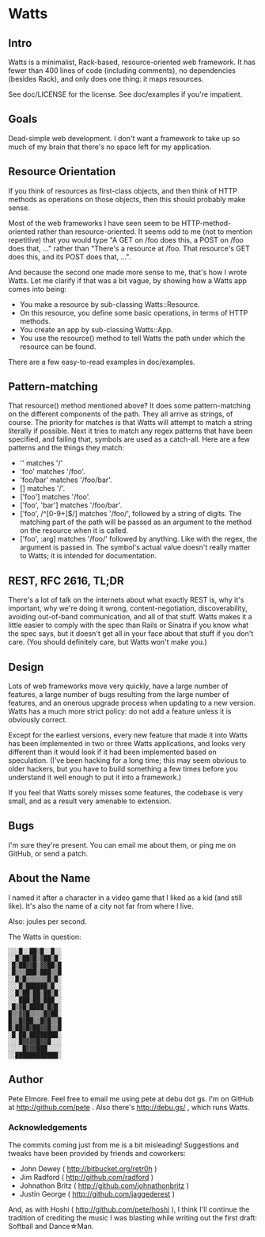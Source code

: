 # Watts

## Intro
Watts is a minimalist, Rack-based, resource-oriented web framework.  It
has fewer than 400 lines of code (including comments), no dependencies
(besides Rack), and only does one thing: it maps resources.

See doc/LICENSE for the license.  See doc/examples if you're impatient.

## Goals
Dead-simple web development.  I don't want a framework to take up so
much of my brain that there's no space left for my application.

## Resource Orientation
If you think of resources as first-class objects, and then think of HTTP
methods as operations on those objects, then this should probably make
sense.

Most of the web frameworks I have seen seem to be HTTP-method-oriented
rather than resource-oriented.  It seems odd to me (not to mention
repetitive) that you would type "A GET on /foo does this, a POST on /foo
does that, ..." rather than "There's a resource at /foo.  That
resource's GET does this, and its POST does that, ...".

And because the second one made more sense to me, that's how I wrote
Watts.  Let me clarify if that was a bit vague, by showing how a Watts
app comes into being:
* You make a resource by sub-classing Watts::Resource.  
* On this resource, you define some basic operations, in terms of HTTP
methods.
* You create an app by sub-classing Watts::App.
* You use the resource() method to tell Watts the path under which the
resource can be found.

There are a few easy-to-read examples in doc/examples.

## Pattern-matching
That resource() method mentioned above?  It does some pattern-matching
on the different components of the path.  They all arrive as strings, of
course.  The priority for matches is that Watts will attempt to match a
string literally if possible.  Next it tries to match any regex patterns
that have been specified, and failing that, symbols are used as a
catch-all.  Here are a few patterns and the things they match:
* '' matches '/'
* 'foo' matches '/foo'.
* 'foo/bar' matches '/foo/bar'.
* [] matches '/'.
* ['foo'] matches '/foo'.
* ['foo', 'bar'] matches '/foo/bar'.
* ['foo', /^[0-9+]$/] matches '/foo/', followed by a string of digits.
The matching part of the path will be passed as an argument to the
method on the resource when it is called.
* ['foo', :arg] matches '/foo/' followed by anything.  Like with the
regex, the argument is passed in.  The symbol's actual value doesn't
really matter to Watts; it is intended for documentation.

## REST, RFC 2616, TL;DR
There's a lot of talk on the internets about what exactly REST is, why it's
important, why we're doing it wrong, content-negotiation, discoverability,
avoiding out-of-band communication, and all of that stuff.  Watts makes it a
little easier to comply with the spec than Rails or Sinatra if you know what the
spec says, but it doesn't get all in your face about that stuff if you don't
care.  (You should definitely care, but Watts won't make you.)

## Design
Lots of web frameworks move very quickly, have a large number of features, a
large number of bugs resulting from the large number of features, and an onerous
upgrade process when updating to a new version.  Watts has a much more
strict policy:  do not add a feature unless it is obviously correct.

Except for the earliest versions, every new feature that made it into Watts has
been implemented in two or three Watts applications, and looks very different
than it would look if it had been implemented based on speculation.  (I've been
hacking for a long time; this may seem obvious to older hackers, but you have to
build something a few times before you understand it well enough to put it into
a framework.)

If you feel that Watts sorely misses some features, the codebase is very small,
and as a result very amenable to extension.

## Bugs
I'm sure they're present.  You can email me about them, or ping me on
GitHub, or send a patch.

## About the Name
I named it after a character in a video game that I liked as a kid (and still
like).  It's also the name of a city not far from where I live.

Also:  joules per second.

The Watts in question:

```
░░░█░░██▒█░░█░░
░░█▒██▓█▒▓██▒█░
░█▒██▓▓█▒▓▓██▒█
░█▒▒▒███▒███▒▒█
░░█▒█▒▒▒▒▒▒█▒█░
░░░█▒██████▒█░░
░░█▒██▒██▒██▒█░
░░░███▒██▒███░░
░█▒▓█▒████▒█▓█░
█▒▒▓▓█▒▒▒▒█▓██░
█▒▒█▓██▒▒█▓█▒▒█
█▒██▓█▓██▓▓█▒▒█
░█░██▒████████░
░░░█▓▓▓▓█▓▓█░░░
░░░░█▓▓▓███░░░░
░░████████████░
```

## Author
Pete Elmore.  Feel free to email me using pete at debu dot gs.  I'm on
GitHub at http://github.com/pete .  Also there's http://debu.gs/ , which
runs Watts.

### Acknowledgements

The commits coming just from me is a bit misleading!  Suggestions and tweaks
have been provided by friends and coworkers:

* John Dewey ( http://bitbucket.org/retr0h )
* Jim Radford ( http://github.com/radford )
* Johnathon Britz ( http://github.com/johnathonbritz )
* Justin George ( http://github.com/jaggederest )

And, as with Hoshi ( http://github.com/pete/hoshi ), I think I'll continue the
tradition of crediting the music I was blasting while writing out the first
draft:  Softball and Dance☆Man.

